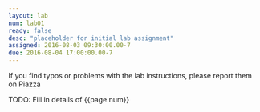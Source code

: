 ```yaml
---
layout: lab
num: lab01
ready: false
desc: "placeholder for initial lab assignment"
assigned: 2016-08-03 09:30:00.00-7
due: 2016-08-04 17:00:00.00-7
---
```


If you find typos or problems with the lab instructions, please report them on Piazza


TODO: Fill in details of {{page.num}}
